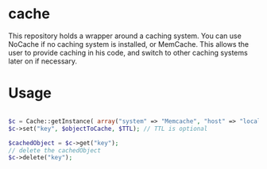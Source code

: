 cache
=====

This repository holds a wrapper around a caching system. You can use NoCache if no caching system is installed, or MemCache. This allows the user to provide caching in his code, and switch to other 
caching systems later on if necessary.

# Usage

```php

$c = Cache::getInstance( array("system" => "Memcache", "host" => "localhost", "port" => 11211 ) );
$c->set("key", $objectToCache, $TTL); // TTL is optional

$cachedObject = $c->get("key");
// delete the cachedObject
$c->delete("key");

```